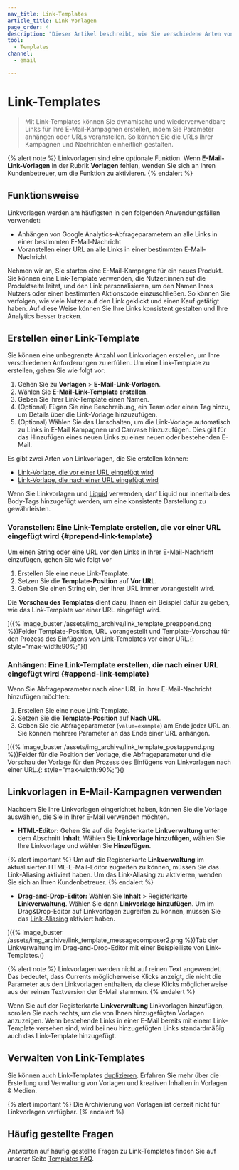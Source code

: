 ```yaml
---
nav_title: Link-Templates
article_title: Link-Vorlagen
page_order: 4
description: "Dieser Artikel beschreibt, wie Sie verschiedene Arten von Linkvorlagen in Ihren E-Mails erstellen können."
tool:
  - Templates
channel:
  - email

---
```


# Link-Templates

> Mit Link-Templates können Sie dynamische und wiederverwendbare Links für Ihre E-Mail-Kampagnen erstellen, indem Sie Parameter anhängen oder URLs voranstellen. So können Sie die URLs Ihrer Kampagnen und Nachrichten einheitlich gestalten. 

{% alert note %}
Linkvorlagen sind eine optionale Funktion. Wenn **E-Mail-Link-Vorlagen** in der Rubrik **Vorlagen** fehlen, wenden Sie sich an Ihren Kundenbetreuer, um die Funktion zu aktivieren.
{% endalert %}

## Funktionsweise

Linkvorlagen werden am häufigsten in den folgenden Anwendungsfällen verwendet:

- Anhängen von Google Analytics-Abfrageparametern an alle Links in einer bestimmten E-Mail-Nachricht
- Voranstellen einer URL an alle Links in einer bestimmten E-Mail-Nachricht

Nehmen wir an, Sie starten eine E-Mail-Kampagne für ein neues Produkt. Sie können eine Link-Template verwenden, die Nutzer:innen auf die Produktseite leitet, und den Link personalisieren, um den Namen Ihres Nutzers oder einen bestimmten Aktionscode einzuschließen. So können Sie verfolgen, wie viele Nutzer auf den Link geklickt und einen Kauf getätigt haben. Auf diese Weise können Sie Ihre Links konsistent gestalten und Ihre Analytics besser tracken.

## Erstellen einer Link-Template

Sie können eine unbegrenzte Anzahl von Linkvorlagen erstellen, um Ihre verschiedenen Anforderungen zu erfüllen. Um eine Link-Template zu erstellen, gehen Sie wie folgt vor:

1. Gehen Sie zu **Vorlagen** > **E-Mail-Link-Vorlagen**. 
2. Wählen Sie **E-Mail-Link-Template erstellen**.
3. Geben Sie Ihrer Link-Template einen Namen.
4. (Optional) Fügen Sie eine Beschreibung, ein Team oder einen Tag hinzu, um Details über die Link-Vorlage hinzuzufügen.
5. (Optional) Wählen Sie das Umschalten, um die Link-Vorlage automatisch zu Links in E-Mail Kampagnen und Canvase hinzuzufügen. Dies gilt für das Hinzufügen eines neuen Links zu einer neuen oder bestehenden E-Mail.

Es gibt zwei Arten von Linkvorlagen, die Sie erstellen können:

- [Link-Vorlage, die vor einer URL eingefügt wird](#prepend-link-template)
- [Link-Vorlage, die nach einer URL eingefügt wird](#append-link-template)

Wenn Sie Linkvorlagen und [Liquid]({{site.baseurl}}/user_guide/personalization_and_dynamic_content/liquid/) verwenden, darf Liquid nur innerhalb des Body-Tags hinzugefügt werden, um eine konsistente Darstellung zu gewährleisten.

### Voranstellen: Eine Link-Template erstellen, die vor einer URL eingefügt wird {#prepend-link-template}

Um einen String oder eine URL vor den Links in Ihrer E-Mail-Nachricht einzufügen, gehen Sie wie folgt vor

1. Erstellen Sie eine neue Link-Template.
2. Setzen Sie die **Template-Position** auf **Vor URL**. 
3. Geben Sie einen String ein, der Ihrer URL immer vorangestellt wird. 

Die **Vorschau des Templates** dient dazu, Ihnen ein Beispiel dafür zu geben, wie das Link-Template vor einer URL eingefügt wird.

]({% image_buster /assets/img_archive/link_template_preappend.png %})Felder Template-Position, URL vorangestellt und Template-Vorschau für den Prozess des Einfügens von Link-Templates vor einer URL.{: style="max-width:90%;"}()

### Anhängen: Eine Link-Template erstellen, die nach einer URL eingefügt wird {#append-link-template}

Wenn Sie Abfrageparameter nach einer URL in Ihrer E-Mail-Nachricht hinzufügen möchten:

1. Erstellen Sie eine neue Link-Template.
2. Setzen Sie die **Template-Position** auf **Nach URL**. 
3. Geben Sie die Abfrageparameter (`value=example`) am Ende jeder URL an. Sie können mehrere Parameter an das Ende einer URL anhängen.

]({% image_buster /assets/img_archive/link_template_postappend.png %})Felder für die Position der Vorlage, die Abfrageparameter und die Vorschau der Vorlage für den Prozess des Einfügens von Linkvorlagen nach einer URL.{: style="max-width:90%;"}()

## Linkvorlagen in E-Mail-Kampagnen verwenden

Nachdem Sie Ihre Linkvorlagen eingerichtet haben, können Sie die Vorlage auswählen, die Sie in Ihrer E-Mail verwenden möchten.

- **HTML-Editor:** Gehen Sie auf die Registerkarte **Linkverwaltung** unter dem Abschnitt **Inhalt**. Wählen Sie **Linkvorlage hinzufügen**, wählen Sie Ihre Linkvorlage und wählen Sie **Hinzufügen**.

{% alert important %}
Um auf die Registerkarte **Linkverwaltung** im aktualisierten HTML-E-Mail-Editor zugreifen zu können, müssen Sie das Link-Aliasing aktiviert haben. Um das Link-Aliasing zu aktivieren, wenden Sie sich an Ihren Kundenbetreuer.
{% endalert %}

- **Drag-and-Drop-Editor:** Wählen Sie **Inhalt** > Registerkarte **Linkverwaltung**. Wählen Sie dann **Linkvorlage hinzufügen**. Um im Drag&Drop-Editor auf Linkvorlagen zugreifen zu können, müssen Sie das [Link-Aliasing]({{site.baseurl}}/user_guide/message_building_by_channel/email/templates/link_aliasing/) aktiviert haben.

]({% image_buster /assets/img_archive/link_template_messagecomposer2.png %})Tab der Linkverwaltung im Drag-and-Drop-Editor mit einer Beispielliste von Link-Templates.()

{% alert note %}
Linkvorlagen werden nicht auf reinen Text angewendet. Das bedeutet, dass Currents möglicherweise Klicks anzeigt, die nicht die Parameter aus den Linkvorlagen enthalten, da diese Klicks möglicherweise aus der reinen Textversion der E-Mail stammen.
{% endalert %}

Wenn Sie auf der Registerkarte **Linkverwaltung** Linkvorlagen hinzufügen, scrollen Sie nach rechts, um die von Ihnen hinzugefügten Vorlagen anzuzeigen. Wenn bestehende Links in einer E-Mail bereits mit einem Link-Template versehen sind, wird bei neu hinzugefügten Links standardmäßig auch das Link-Template hinzugefügt.

## Verwalten von Link-Templates

Sie können auch Link-Templates [duplizieren]({{site.baseurl}}/user_guide/engagement_tools/templates_and_media/managing_templates/). Erfahren Sie mehr über die Erstellung und Verwaltung von Vorlagen und kreativen Inhalten in Vorlagen & Medien.

{% alert important %}
Die Archivierung von Vorlagen ist derzeit nicht für Linkvorlagen verfügbar.
{% endalert %}

## Häufig gestellte Fragen

Antworten auf häufig gestellte Fragen zu Link-Templates finden Sie auf unserer Seite [Templates FAQ]({{site.baseurl}}/user_guide/message_building_by_channel/email/templates/faq/).

